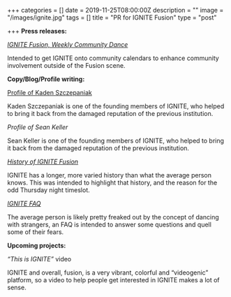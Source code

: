 +++
categories = []
date = 2019-11-25T08:00:00Z
description = ""
image = "/images/ignite.jpg"
tags = []
title = "PR for IGNITE Fusion"
type = "post"

+++
**Press releases:**

[_IGNITE Fusion, Weekly Community Dance_](https://github.com/JoeCactus/hugo-parsa-forestry/blob/master/static/images/ignite-fusion-weekly-community-dance.docx?raw=true)

Intended to get IGNITE onto community calendars to enhance community involvement outside of the Fusion scene.

**Copy/Blog/Profile writing:**

[Profile of Kaden Szczepaniak](https://github.com/JoeCactus/hugo-parsa-forestry/blob/master/static/images/Profile-of-Kaden-Szczepaniak.docx?raw=true)

Kaden Szczepaniak is one of the founding members of IGNITE, who helped to bring it back from the damaged reputation of the previous institution.

_Profile of Sean Keller_

Sean Keller is one of the founding members of IGNITE, who helped to bring it back from the damaged reputation of the previous institution.

[_History of IGNITE Fusion_](https://github.com/JoeCactus/hugo-parsa-forestry/blob/master/static/images/history-of-ignite.docx?raw=true)

IGNITE has a longer, more varied history than what the average person knows. This was intended to highlight that history, and the reason for the odd Thursday night timeslot.

[_IGNITE FAQ_](https://github.com/JoeCactus/hugo-parsa-forestry/blob/master/static/images/ignite-faq.docx?raw=true)

The average person is likely pretty freaked out by the concept of dancing with strangers, an FAQ is intended to answer some questions and quell some of their fears.

**Upcoming projects:**

_“This is IGNITE”_ video

IGNITE and overall, fusion, is a very vibrant, colorful and “videogenic” platform, so a video to help people get interested in IGNITE makes a lot of sense.
